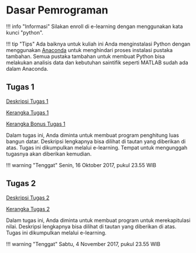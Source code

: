 # Dasar Pemrograman

!!! info "Informasi"
    Silakan enroll di e-learning dengan menggunakan kata kunci "python".

!!! tip "Tips"
    Ada baiknya untuk kuliah ini Anda menginstalasi Python dengan menggunakan [Anaconda](https://www.anaconda.com/download/) untuk menghindari proses instalasi pustaka tambahan. Semua pustaka tambahan untuk membuat Python bisa melakukan analisis data dan kebutuhan saintifik seperti MATLAB sudah ada dalam Anaconda.

## Tugas 1

[Deskripsi Tugas 1](https://github.com/aliakbars/uai-daspro/raw/master/tugas-1.pdf)

[Kerangka Tugas 1](https://github.com/aliakbars/uai-daspro/raw/master/scripts/tugas1.py)

[Kerangka Bonus Tugas 1](https://github.com/aliakbars/uai-daspro/raw/master/scripts/tugas1-bonus.py)

Dalam tugas ini, Anda diminta untuk membuat program penghitung luas bangun datar. Deskripsi lengkapnya bisa dilihat di tautan yang diberikan di atas. Tugas ini dikumpulkan melalui e-learning. Tempat untuk mengunggah tugasnya akan diberikan kemudian.

!!! warning "Tenggat"
    Senin, 16 Oktober 2017, pukul 23.55 WIB

## Tugas 2

[Deskripsi Tugas 2](https://github.com/aliakbars/uai-daspro/raw/master/tugas-2.pdf)

[Kerangka Tugas 2](https://github.com/aliakbars/uai-daspro/raw/master/scripts/tugas2.py)

Dalam tugas ini, Anda diminta untuk membuat program untuk merekapitulasi nilai. Deskripsi lengkapnya bisa dilihat di tautan yang diberikan di atas. Tugas ini dikumpulkan melalui e-learning.

!!! warning "Tenggat"
    Sabtu, 4 November 2017, pukul 23.55 WIB